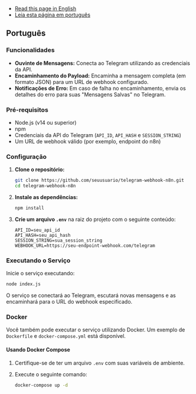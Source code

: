 - [Read this page in English](https://github.com/isaacgalmeida/telegram-webhook-n8n/blob/main/README.md)
- [Leia esta página em português](https://github.com/isaacgalmeida/telegram-webhook-n8n/blob/main/README-PT.md)

## Português

### Funcionalidades

- **Ouvinte de Mensagens:** Conecta ao Telegram utilizando as credenciais da API.
- **Encaminhamento do Payload:** Encaminha a mensagem completa (em formato JSON) para um URL de webhook configurado.
- **Notificações de Erro:** Em caso de falha no encaminhamento, envia os detalhes do erro para suas "Mensagens Salvas" no Telegram.

### Pré-requisitos

- Node.js (v14 ou superior)
- npm
- Credenciais da API do Telegram (`API_ID`, `API_HASH` e `SESSION_STRING`)
- Um URL de webhook válido (por exemplo, endpoint do n8n)

### Configuração

1. **Clone o repositório:**

   ```bash
   git clone https://github.com/seuusuario/telegram-webhook-n8n.git
   cd telegram-webhook-n8n
   ```

2. **Instale as dependências:**

   ```bash
   npm install
   ```

3. **Crie um arquivo `.env`** na raiz do projeto com o seguinte conteúdo:

   ```env
   API_ID=seu_api_id
   API_HASH=seu_api_hash
   SESSION_STRING=sua_session_string
   WEBHOOK_URL=https://seu-endpoint-webhook.com/telegram
   ```

### Executando o Serviço

Inicie o serviço executando:

```bash
node index.js
```

O serviço se conectará ao Telegram, escutará novas mensagens e as encaminhará para o URL do webhook especificado.

### Docker

Você também pode executar o serviço utilizando Docker. Um exemplo de `Dockerfile` e `docker-compose.yml` está disponível.

#### Usando Docker Compose

1. Certifique-se de ter um arquivo `.env` com suas variáveis de ambiente.
2. Execute o seguinte comando:

   ```bash
   docker-compose up -d
   ```